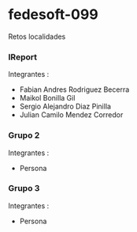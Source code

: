 # fedesoft-099
Retos localidades
### IReport

Integrantes :

 - Fabian Andres Rodriguez Becerra
 - Maikol Bonilla Gil
 - Sergio Alejandro Diaz Pinilla
 - Julian Camilo Mendez Corredor
### Grupo 2

Integrantes :

 - Persona

### Grupo 3

Integrantes :

 - Persona
